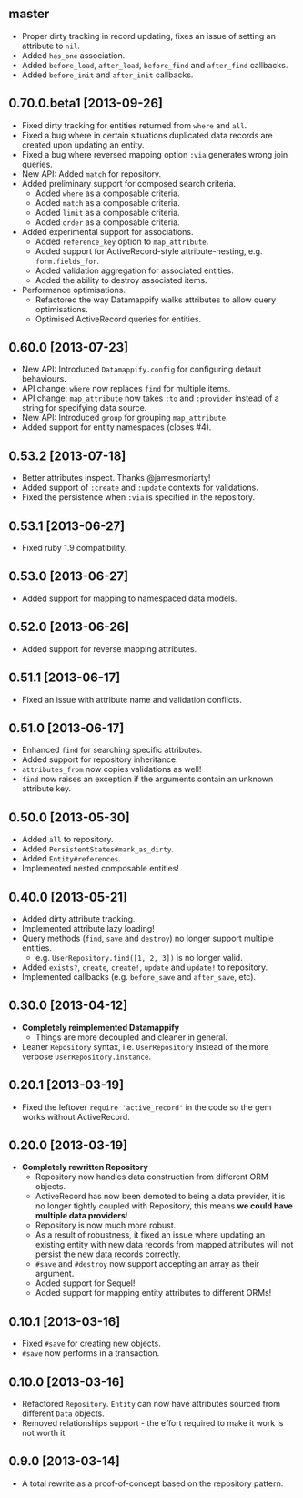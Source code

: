 ## master

- Proper dirty tracking in record updating, fixes an issue of setting an attribute to `nil`.
- Added `has_one` association.
- Added `before_load`, `after_load`, `before_find` and `after_find` callbacks.
- Added `before_init` and `after_init` callbacks.

## 0.70.0.beta1 [2013-09-26]

- Fixed dirty tracking for entities returned from `where` and `all`.
- Fixed a bug where in certain situations duplicated data records are created upon updating an entity.
- Fixed a bug where reversed mapping option `:via` generates wrong join queries.
- New API: Added `match` for repository.
- Added preliminary support for composed search criteria.
  - Added `where` as a composable criteria.
  - Added `match` as a composable criteria.
  - Added `limit` as a composable criteria.
  - Added `order` as a composable criteria.
- Added experimental support for associations.
  - Added `reference_key` option to `map_attribute`.
  - Added support for ActiveRecord-style attribute-nesting, e.g. `form.fields_for`.
  - Added validation aggregation for associated entities.
  - Added the ability to destroy associated items.
- Performance optimisations.
  - Refactored the way Datamappify walks attributes to allow query optimisations.
  - Optimised ActiveRecord queries for entities.

## 0.60.0 [2013-07-23]

- New API: Introduced `Datamappify.config` for configuring default behaviours.
- API change: `where` now replaces `find` for multiple items.
- API change: `map_attribute` now takes `:to` and `:provider` instead of a string for specifying data source.
- New API: Introduced `group` for grouping `map_attribute`.
- Added support for entity namespaces (closes #4).

## 0.53.2 [2013-07-18]

- Better attributes inspect. Thanks @jamesmoriarty!
- Added support of `:create` and `:update` contexts for validations.
- Fixed the persistence when `:via` is specified in the repository.

## 0.53.1 [2013-06-27]

- Fixed ruby 1.9 compatibility.

## 0.53.0 [2013-06-27]

- Added support for mapping to namespaced data models.

## 0.52.0 [2013-06-26]

- Added support for reverse mapping attributes.

## 0.51.1 [2013-06-17]

- Fixed an issue with attribute name and validation conflicts.

## 0.51.0 [2013-06-17]

- Enhanced `find` for searching specific attributes.
- Added support for repository inheritance.
- `attributes_from` now copies validations as well!
- `find` now raises an exception if the arguments contain an unknown attribute key.

## 0.50.0 [2013-05-30]

- Added `all` to repository.
- Added `PersistentStates#mark_as_dirty`.
- Added `Entity#references`.
- Implemented nested composable entities!

## 0.40.0 [2013-05-21]

- Added dirty attribute tracking.
- Implemented attribute lazy loading!
- Query methods (`find`, `save` and `destroy`) no longer support multiple entities.
  - e.g. `UserRepository.find([1, 2, 3])` is no longer valid.
- Added `exists?`, `create`, `create!`, `update` and `update!` to repository.
- Implemented callbacks (e.g. `before_save` and `after_save`, etc).

## 0.30.0 [2013-04-12]

- __Completely reimplemented Datamappify__
  - Things are more decoupled and cleaner in general.
- Leaner `Repository` syntax, i.e. `UserRepository` instead of the more verbose `UserRepository.instance`.

## 0.20.1 [2013-03-19]

- Fixed the leftover `require 'active_record'` in the code so the gem works without ActiveRecord.

## 0.20.0 [2013-03-19]

- __Completely rewritten Repository__
  - Repository now handles data construction from different ORM objects.
  - ActiveRecord has now been demoted to being a data provider, it is no longer tightly coupled with Repository, this means __we could have multiple data providers__!
  - Repository is now much more robust.
  - As a result of robustness, it fixed an issue where updating an existing entity with new data records from mapped attributes will not persist the new data records correctly.
  - `#save` and `#destroy` now support accepting an array as their argument.
  - Added support for Sequel!
  - Added support for mapping entity attributes to different ORMs!

## 0.10.1 [2013-03-16]

- Fixed `#save` for creating new objects.
- `#save` now performs in a transaction.

## 0.10.0 [2013-03-16]

- Refactored `Repository`. `Entity` can now have attributes sourced from different `Data` objects.
- Removed relationships support - the effort required to make it work is not worth it.

## 0.9.0 [2013-03-14]

- A total rewrite as a proof-of-concept based on the repository pattern.
